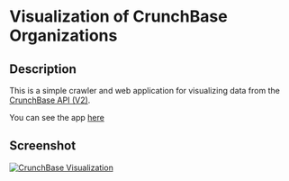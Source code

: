 Visualization of CrunchBase Organizations
==============

## Description
This is a simple crawler and web application for visualizing data from the
[CrunchBase API (V2)](https://developer.crunchbase.com/).

You can see the app [here](http://ec2-54-88-4-148.compute-1.amazonaws.com/)


## Screenshot
[![CrunchBase Visualization](https://dl.dropboxusercontent.com/u/6668166/screenshot.png)](http://ec2-54-88-4-148.compute-1.amazonaws.com/)

